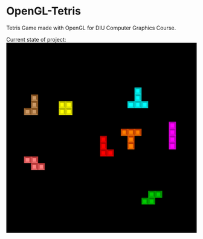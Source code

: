 # OpenGL-Tetris
Tetris Game made with OpenGL for DIU Computer Graphics Course.

Current state of project:
![Current State of Project](state.png)
